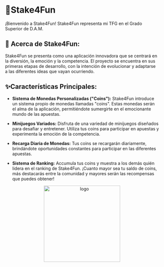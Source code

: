 #  🚀Stake4Fun
¡Bienvenido a Stake4Fun!
Stake4Fun representa mi TFG en el Grado Superior de D.A.M.
## 🎯 Acerca de Stake4Fun:

Stake4Fun se presenta como una aplicación innovadora que se centrará en la diversión, la emoción y la competencia. El proyecto se encuentra en sus primeras etapas de desarrollo, con la intención de evolucionar y adaptarse a las diferentes ideas que vayan ocurriendo.


## ✨Características Principales:

- **Sistema de Monedas Personalizadas ("Coins"):** Stake4Fun introduce un sistema propio de monedas llamadas "coins". Estas monedas serán el alma de la aplicación, permitiéndote sumergirte en el emocionante mundo de las apuestas.

- **Minijuegos Variados:** Disfruta de una variedad de minijuegos diseñados para desafiar y entretener. Utiliza tus coins para participar en apuestas y experimenta la emoción de la competencia.

- **Recarga Diaria de Monedas:** Tus coins se recargarán diariamente, brindándote oportunidades constantes para participar en las diferentes apuestas.

- **Sistema de Ranking:** Accumula tus coins y muestra a los demás quién lidera en el ranking de Stake4Fun. ¡Cuanto mayor sea tu saldo de coins, más destacarás entre la comunidad y mayores serán las recompensas que puedes obtener! 

<div align="center">
  <img src="https://github.com/AJimespDev/Stake4Fun/assets/152422892/23fe22e3-328a-44c2-9eb1-1170b2dc3be8" alt="logo" width="250">
</div>
